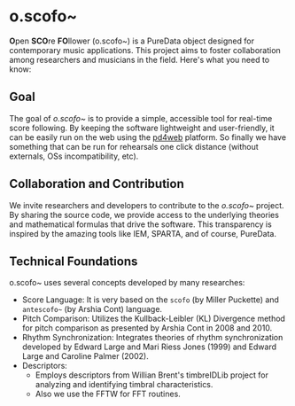 # o.scofo~

**O**pen **SCO**re **FO**llower (o.scofo~) is a PureData object designed for contemporary music applications. This project aims to foster collaboration among researchers and musicians in the field. Here's what you need to know:

## Goal

The goal of *o.scofo~* is to provide a simple, accessible tool for real-time score following. By keeping the software lightweight and user-friendly, it can be easily run on the web using the [pd4web](https://charlesneimog.github.io/pd4web/) platform. So finally we have something that can be run for rehearsals one click distance (without externals, OSs incompatibility, etc).

## Collaboration and Contribution

We invite researchers and developers to contribute to the *o.scofo~* project. By sharing the source code, we provide access to the underlying theories and mathematical formulas that drive the software. This transparency is inspired by the amazing tools like IEM, SPARTA, and of course, PureData.

## Technical Foundations

o.scofo~ uses several concepts developed by many researches:

* Score Language: It is very based on the `scofo` (by Miller Puckette) and `antescofo~` (by Arshia Cont) language.
* Pitch Comparison: Utilizes the Kullback-Leibler (KL) Divergence method for pitch comparison as presented by Arshia Cont in 2008 and 2010.
* Rhythm Synchronization: Integrates theories of rhythm synchronization developed by Edward Large and Mari Riess Jones (1999) and Edward Large and Caroline Palmer (2002).
* Descriptors: 
    - Employs descriptors from Willian Brent's timbreIDLib project for analyzing and identifying timbral characteristics.
    - Also we use the FFTW for FFT routines.
